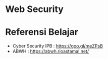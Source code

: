 # Web Security

# Referensi Belajar
- Cyber Security IPB : https://goo.gl/meZPsB
- ABWH : https://abwh.rioastamal.net/
